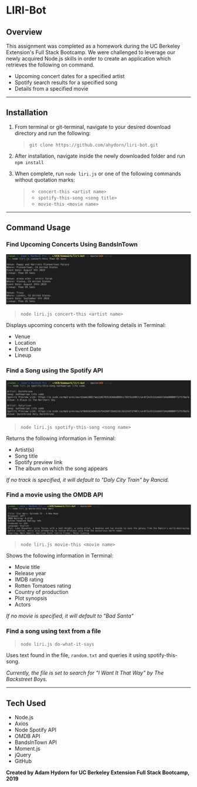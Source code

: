 # LIRI-Bot

## **Overview**

This assignment was completed as a homework during the UC Berkeley Extension's Full Stack Bootcamp. We were challenged to leverage our newly acquired Node.js skills in order to create an application which retrieves the following on command.

* Upcoming concert dates for a specified artist
* Spotify search results for a specified song
* Details from a specified movie

---
## **Installation**
1. From terminal or git-terminal, navigate to your desired download directory and run the following:

    >`git clone https://github.com/ahydorn/liri-bot.git`

2. After installation, navigate inside the newly downloaded folder and run `npm install`
3. When complete, run `node liri.js` or one of the following commands without quotation marks:
   > * `concert-this <artist name>`
    >* `spotify-this-song <song title>`
    >* `movie-this <movie name>`
---    

## **Command Usage**

### **Find Upcoming Concerts Using BandsInTown**

![concert-this](./images/concert-this.png)

>`node liri.js concert-this <artist name>`

Displays upcoming concerts with the following details in Terminal:
* Venue
* Location
* Event Date
* Lineup

### **Find a Song using the Spotify API**

![spotify-this-song](./images/spotify-this-song.png)

>`node liri.js spotify-this-song <song name>`

Returns the following information in Terminal:

* Artist(s)
* Song title
* Spotify preview link
* The album on which the song appears

*If no track is specified, it will default to "Daly City Train" by Rancid.*

### **Find a movie using the OMDB API**

![movie-this](./images/movie-this.png)

>`node liri.js movie-this <movie name>`

Shows the following information in Terminal:

* Movie title
* Release year
* IMDB rating
* Rotten Tomatoes rating
* Country of production
* Plot synopsis
* Actors

*If no movie is specified, it will default to "Bad Santa"*

### **Find a song using text from a file**

>`node liri.js do-what-it-says`

Uses text found in the file, `random.txt` and queries it using spotify-this-song.

*Currently, the file is set to search for "I Want It That Way" by The Backstreet Boys.* 

---

## **Tech Used**
* Node.js
* Axios
* Node Spotify API
* OMDB API
* BandsInTown API
* Moment.js
* jQuery
* GitHub


**Created by Adam Hydorn for UC Berkeley Extension Full Stack Bootcamp, 2019**
